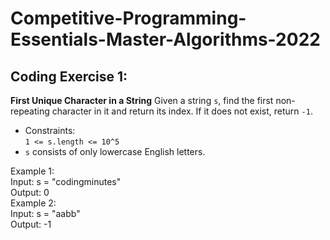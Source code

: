 # Competitive-Programming-Essentials-Master-Algorithms-2022
## Coding Exercise 1:
**First Unique Character in a String**
Given a string `s`, find the first non-repeating character in it and return its index. If it does not exist, return `-1`.<br />
* Constraints:<br />`1 <= s.length <= 10^5`<br /> 
* `s` consists of only lowercase English letters.<br />

Example 1: <br /> Input: s = "codingminutes" <br /> 
Output: 0 <br /> 
Example 2: <br /> Input: s = "aabb"<br /> 
Output: -1 <br />
     
